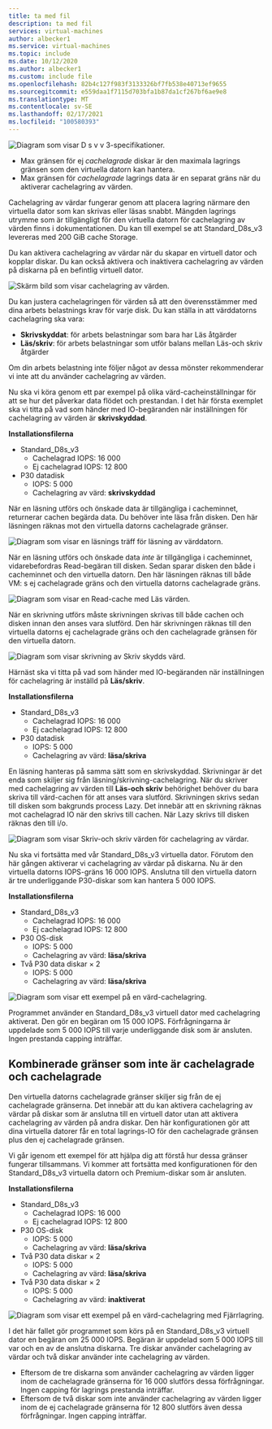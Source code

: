 ```yaml
---
title: ta med fil
description: ta med fil
services: virtual-machines
author: albecker1
ms.service: virtual-machines
ms.topic: include
ms.date: 10/12/2020
ms.author: albecker1
ms.custom: include file
ms.openlocfilehash: 82b4c127f983f3133326bf7fb538e40713ef9655
ms.sourcegitcommit: e559daa1f7115d703bfa1b87da1cf267bf6ae9e8
ms.translationtype: MT
ms.contentlocale: sv-SE
ms.lasthandoff: 02/17/2021
ms.locfileid: "100580393"
---
```

![Diagram som visar D s v v 3-specifikationer.](media/vm-disk-performance/dsv3-documentation.jpg)

- Max gränsen för ej *cachelagrade* diskar är den maximala lagrings gränsen som den virtuella datorn kan hantera.
- Max gränsen för *cachelagrade* lagrings data är en separat gräns när du aktiverar cachelagring av värden.

Cachelagring av värdar fungerar genom att placera lagring närmare den virtuella dator som kan skrivas eller läsas snabbt. Mängden lagrings utrymme som är tillgängligt för den virtuella datorn för cachelagring av värden finns i dokumentationen. Du kan till exempel se att Standard_D8s_v3 levereras med 200 GiB cache Storage.

Du kan aktivera cachelagring av värdar när du skapar en virtuell dator och kopplar diskar. Du kan också aktivera och inaktivera cachelagring av värden på diskarna på en befintlig virtuell dator.

![Skärm bild som visar cachelagring av värden.](media/vm-disk-performance/host-caching.jpg)

Du kan justera cachelagringen för värden så att den överensstämmer med dina arbets belastnings krav för varje disk. Du kan ställa in att värddatorns cachelagring ska vara:

- **Skrivskyddat**: för arbets belastningar som bara har Läs åtgärder
- **Läs/skriv**: för arbets belastningar som utför balans mellan Läs-och skriv åtgärder

Om din arbets belastning inte följer något av dessa mönster rekommenderar vi inte att du använder cachelagring av värden.

Nu ska vi köra genom ett par exempel på olika värd-cacheinställningar för att se hur det påverkar data flödet och prestandan. I det här första exemplet ska vi titta på vad som händer med IO-begäranden när inställningen för cachelagring av värden är **skrivskyddad**.

**Installationsfilerna**

- Standard_D8s_v3
  - Cachelagrad IOPS: 16 000
  - Ej cachelagrad IOPS: 12 800
- P30 datadisk
  - IOPS: 5 000
  - Cachelagring av värd: **skrivskyddad**

När en läsning utförs och önskade data är tillgängliga i cacheminnet, returnerar cachen begärda data. Du behöver inte läsa från disken. Den här läsningen räknas mot den virtuella datorns cachelagrade gränser.

![Diagram som visar en läsnings träff för läsning av värddatorn.](media/vm-disk-performance/host-caching-read-hit.jpg)

När en läsning utförs och önskade data *inte* är tillgängliga i cacheminnet, vidarebefordras Read-begäran till disken. Sedan sparar disken den både i cacheminnet och den virtuella datorn. Den här läsningen räknas till både VM: s ej cachelagrade gräns och den virtuella datorns cachelagrade gräns.

![Diagram som visar en Read-cache med Läs värden.](media/vm-disk-performance/host-caching-read-miss.jpg)

När en skrivning utförs måste skrivningen skrivas till både cachen och disken innan den anses vara slutförd. Den här skrivningen räknas till den virtuella datorns ej cachelagrade gräns och den cachelagrade gränsen för den virtuella datorn.

![Diagram som visar skrivning av Skriv skydds värd.](media/vm-disk-performance/host-caching-write.jpg)

Härnäst ska vi titta på vad som händer med IO-begäranden när inställningen för cachelagring är inställd på **Läs/skriv**.

**Installationsfilerna**

- Standard_D8s_v3
  - Cachelagrad IOPS: 16 000
  - Ej cachelagrad IOPS: 12 800
- P30 datadisk
  - IOPS: 5 000
  - Cachelagring av värd: **läsa/skriva**

En läsning hanteras på samma sätt som en skrivskyddad. Skrivningar är det enda som skiljer sig från läsning/skrivning-cachelagring. När du skriver med cachelagring av värden till **Läs-och skriv** behörighet behöver du bara skriva till värd-cachen för att anses vara slutförd. Skrivningen skrivs sedan till disken som bakgrunds process Lazy. Det innebär att en skrivning räknas mot cachelagrad IO när den skrivs till cachen. När Lazy skrivs till disken räknas den till i/o.

![Diagram som visar Skriv-och skriv värden för cachelagring av värdar.](media/vm-disk-performance/host-caching-read-write.jpg)

Nu ska vi fortsätta med vår Standard_D8s_v3 virtuella dator. Förutom den här gången aktiverar vi cachelagring av värdar på diskarna. Nu är den virtuella datorns IOPS-gräns 16 000 IOPS. Anslutna till den virtuella datorn är tre underliggande P30-diskar som kan hantera 5 000 IOPS.

**Installationsfilerna**

- Standard_D8s_v3
  - Cachelagrad IOPS: 16 000
  - Ej cachelagrad IOPS: 12 800
- P30 OS-disk
  - IOPS: 5 000
  - Cachelagring av värd: **läsa/skriva**
- Två P30 data diskar × 2
  - IOPS: 5 000
  - Cachelagring av värd: **läsa/skriva**

![Diagram som visar ett exempel på en värd-cachelagring.](media/vm-disk-performance/host-caching-example-without-remote.jpg)

Programmet använder en Standard_D8s_v3 virtuell dator med cachelagring aktiverat. Den gör en begäran om 15 000 IOPS. Förfrågningarna är uppdelade som 5 000 IOPS till varje underliggande disk som är ansluten. Ingen prestanda capping inträffar.

## <a name="combined-uncached-and-cached-limits"></a>Kombinerade gränser som inte är cachelagrade och cachelagrade

Den virtuella datorns cachelagrade gränser skiljer sig från de ej cachelagrade gränserna. Det innebär att du kan aktivera cachelagring av värdar på diskar som är anslutna till en virtuell dator utan att aktivera cachelagring av värden på andra diskar. Den här konfigurationen gör att dina virtuella datorer får en total lagrings-IO för den cachelagrade gränsen plus den ej cachelagrade gränsen.

Vi går igenom ett exempel för att hjälpa dig att förstå hur dessa gränser fungerar tillsammans. Vi kommer att fortsätta med konfigurationen för den Standard_D8s_v3 virtuella datorn och Premium-diskar som är ansluten.

**Installationsfilerna**

- Standard_D8s_v3
  - Cachelagrad IOPS: 16 000
  - Ej cachelagrad IOPS: 12 800
- P30 OS-disk
  - IOPS: 5 000
  - Cachelagring av värd: **läsa/skriva**
- Två P30 data diskar × 2
  - IOPS: 5 000
  - Cachelagring av värd: **läsa/skriva**
- Två P30 data diskar × 2
  - IOPS: 5 000
  - Cachelagring av värd: **inaktiverat**

![Diagram som visar ett exempel på en värd-cachelagring med Fjärrlagring.](media/vm-disk-performance/host-caching-example-with-remote.jpg)

I det här fallet gör programmet som körs på en Standard_D8s_v3 virtuell dator en begäran om 25 000 IOPS. Begäran är uppdelad som 5 000 IOPS till var och en av de anslutna diskarna. Tre diskar använder cachelagring av värdar och två diskar använder inte cachelagring av värden.

- Eftersom de tre diskarna som använder cachelagring av värden ligger inom de cachelagrade gränserna för 16 000 slutförs dessa förfrågningar. Ingen capping för lagrings prestanda inträffar.
- Eftersom de två diskar som inte använder cachelagring av värden ligger inom de ej cachelagrade gränserna för 12 800 slutförs även dessa förfrågningar. Ingen capping inträffar.

